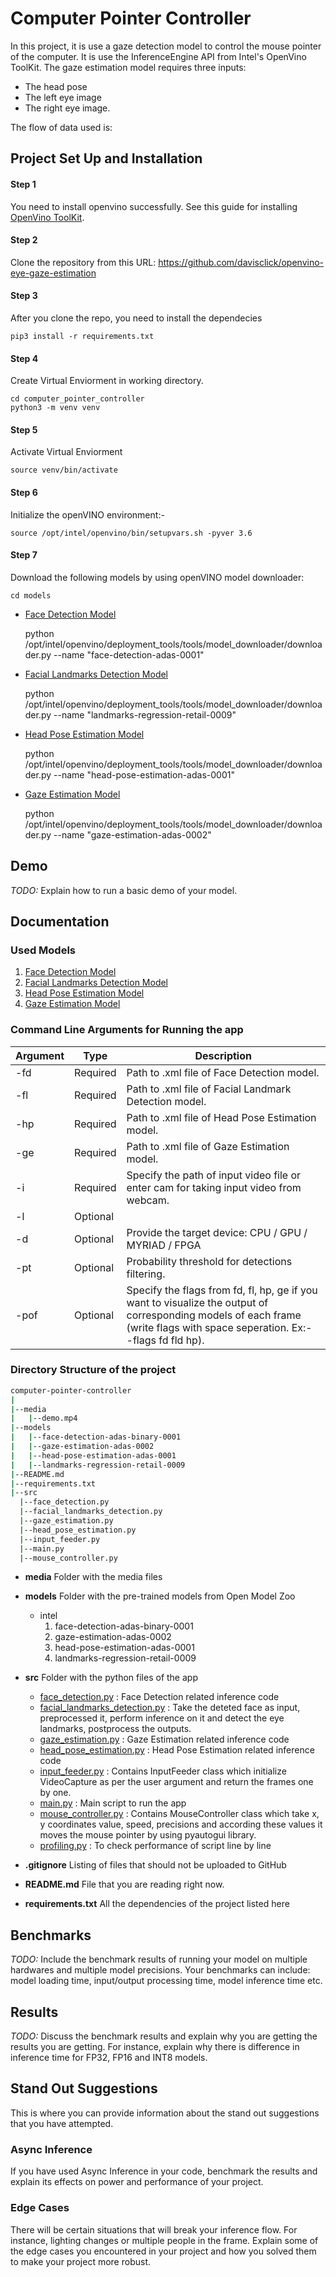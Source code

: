 # Computer Pointer Controller

In this project, it is use a gaze detection model to control the mouse pointer of the computer.
It is use the InferenceEngine API from Intel's OpenVino ToolKit. The gaze estimation model requires three inputs:
 - The head pose
 - The left eye image
 - The right eye image.
 
The flow of data used is:

## Project Set Up and Installation

#### Step 1
You need to install openvino successfully.
See this guide for installing [OpenVino ToolKit](https://software.intel.com/content/www/us/en/develop/tools/openvino-toolkit/choose-download.html).

#### Step 2
Clone the repository from this URL: https://github.com/davisclick/openvino-eye-gaze-estimation

#### Step 3
After you clone the repo, you need to install the dependecies

	pip3 install -r requirements.txt

#### Step 4
Create Virtual Enviorment in working directory.

 	cd computer_pointer_controller
 	python3 -m venv venv

#### Step 5
Activate Virtual Enviorment

 	source venv/bin/activate

#### Step 6
Initialize the openVINO environment:-

	source /opt/intel/openvino/bin/setupvars.sh -pyver 3.6

#### Step 7
Download the following models by using openVINO model downloader:

	cd models
 - [Face Detection Model](https://docs.openvinotoolkit.org/latest/_models_intel_face_detection_adas_binary_0001_description_face_detection_adas_binary_0001.html)
 
 	python /opt/intel/openvino/deployment_tools/tools/model_downloader/downloader.py --name "face-detection-adas-0001"

- [Facial Landmarks Detection Model](https://docs.openvinotoolkit.org/latest/_models_intel_landmarks_regression_retail_0009_description_landmarks_regression_retail_0009.html)

	python /opt/intel/openvino/deployment_tools/tools/model_downloader/downloader.py --name "landmarks-regression-retail-0009"

- [Head Pose Estimation Model](https://docs.openvinotoolkit.org/latest/_models_intel_head_pose_estimation_adas_0001_description_head_pose_estimation_adas_0001.html)

 	python /opt/intel/openvino/deployment_tools/tools/model_downloader/downloader.py --name "head-pose-estimation-adas-0001"

- [Gaze Estimation Model](https://docs.openvinotoolkit.org/latest/_models_intel_gaze_estimation_adas_0002_description_gaze_estimation_adas_0002.html)

	python /opt/intel/openvino/deployment_tools/tools/model_downloader/downloader.py --name "gaze-estimation-adas-0002"


## Demo
*TODO:* Explain how to run a basic demo of your model.

## Documentation

### Used Models

1. [Face Detection Model](https://docs.openvinotoolkit.org/latest/_models_intel_face_detection_adas_binary_0001_description_face_detection_adas_binary_0001.html)
2. [Facial Landmarks Detection Model](https://docs.openvinotoolkit.org/latest/_models_intel_landmarks_regression_retail_0009_description_landmarks_regression_retail_0009.html)
3. [Head Pose Estimation Model](https://docs.openvinotoolkit.org/latest/_models_intel_head_pose_estimation_adas_0001_description_head_pose_estimation_adas_0001.html)
4. [Gaze Estimation Model](https://docs.openvinotoolkit.org/latest/_models_intel_gaze_estimation_adas_0002_description_gaze_estimation_adas_0002.html)

### Command Line Arguments for Running the app

Argument|Type|Description
| ------------- | ------------- | -------------
-fd | Required | Path to .xml file of Face Detection model.
-fl | Required | Path to .xml file of Facial Landmark Detection model.
-hp| Required | Path to .xml file of Head Pose Estimation model.
-ge| Required | Path to .xml file of Gaze Estimation model.
-i| Required | Specify the path of input video file or enter cam for taking input video from webcam.
-l| Optional | 
-d | Optional | Provide the target device: CPU / GPU / MYRIAD / FPGA
-pt  | Optional | Probability threshold for detections filtering.
-pof | Optional | Specify the flags from fd, fl, hp, ge if you want to visualize the output of corresponding models of each frame (write flags with space seperation. Ex:- -flags fd fld hp).

 ### Directory Structure of the project
  ```bash
computer-pointer-controller  
|
|--media
|   |--demo.mp4
|--models
|   |--face-detection-adas-binary-0001
|   |--gaze-estimation-adas-0002
|   |--head-pose-estimation-adas-0001
|   |--landmarks-regression-retail-0009
|--README.md
|--requirements.txt
|--src
    |--face_detection.py
    |--facial_landmarks_detection.py
    |--gaze_estimation.py
    |--head_pose_estimation.py
    |--input_feeder.py
    |--main.py
    |--mouse_controller.py
```
- <b>media</b> Folder with the media files
- <b>models</b> Folder with the pre-trained models from Open Model Zoo
    - intel
        1. face-detection-adas-binary-0001
        2. gaze-estimation-adas-0002
        3. head-pose-estimation-adas-0001
        4. landmarks-regression-retail-0009
- <b>src</b> Folder with the python files of the app
    + [face_detection.py](./src/face_detection.py) : Face Detection related inference code
    + [facial_landmarks_detection.py](./src/facial_landmarks_detection.py) : Take the deteted face as input, preprocessed it, perform inference on it and detect the eye landmarks, postprocess the outputs.
    + [gaze_estimation.py](./src/gaze_estimation.py) : Gaze Estimation related inference code
    + [head_pose_estimation.py](./src/head_pose_estimation.py) : Head Pose Estimation related inference code
    + [input_feeder.py](./src/input_feeder.py) : Contains InputFeeder class which initialize VideoCapture as per the user argument and return the frames one by one.
	+ [main.py](./src/driver.py) : Main script to run the app
    + [mouse_controller.py](./src/mouse_controller.py) : Contains MouseController class which take x, y coordinates value, speed, precisions and according these values it moves the mouse pointer by using pyautogui library.
    + [profiling.py](./src/profiling.py) : To check performance of script line by line
    
- <b>.gitignore</b> Listing of files that should not be uploaded to GitHub
- <b>README.md</b> File that you are reading right now.
- <b>requirements.txt</b> All the dependencies of the project listed here

## Benchmarks
*TODO:* Include the benchmark results of running your model on multiple hardwares and multiple model precisions. Your benchmarks can include: model loading time, input/output processing time, model inference time etc.

## Results
*TODO:* Discuss the benchmark results and explain why you are getting the results you are getting. For instance, explain why there is difference in inference time for FP32, FP16 and INT8 models.

## Stand Out Suggestions
This is where you can provide information about the stand out suggestions that you have attempted.

### Async Inference
If you have used Async Inference in your code, benchmark the results and explain its effects on power and performance of your project.

### Edge Cases
There will be certain situations that will break your inference flow. For instance, lighting changes or multiple people in the frame. Explain some of the edge cases you encountered in your project and how you solved them to make your project more robust.
